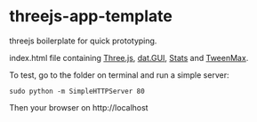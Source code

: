 # threejs-app-template
threejs boilerplate for quick prototyping.

index.html file containing [Three.js](https://github.com/mrdoob/three.js/), [dat.GUI](https://code.google.com/p/dat-gui/), [Stats](https://github.com/mrdoob/stats.js) and [TweenMax](http://greensock.com/tweenmax).


To test, go to the folder on terminal and run a simple server:

```
sudo python -m SimpleHTTPServer 80
```
  
Then your browser on http://localhost
